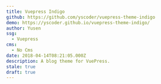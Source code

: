 ```yaml
---
title: Vuepress Indigo
github: https://github.com/yscoder/vuepress-theme-indigo
demo: https://yscoder.github.io/vuepress-theme-indigo/
author: Yusen
ssg:
  - Vuepress
cms:
  - No Cms
date: 2018-04-14T08:21:05.000Z
description: A blog theme for VuePress.
stale: true
draft: true
---
```

